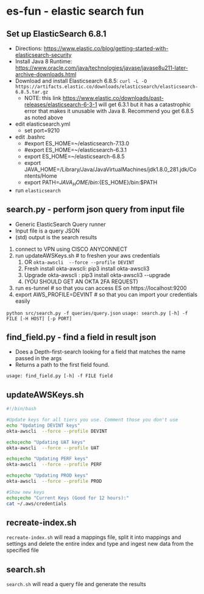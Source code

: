 # es-fun - elastic search fun

## Set up ElasticSearch 6.8.1
* Directions: https://www.elastic.co/blog/getting-started-with-elasticsearch-security
* Install Java 8 Runtime: https://www.oracle.com/java/technologies/javase/javase8u211-later-archive-downloads.html
* Download and install Elasticsearch 6.8.5: `curl -L -O https://artifacts.elastic.co/downloads/elasticsearch/elasticsearch-6.8.5.tar.gz`
  * NOTE: this link https://www.elastic.co/downloads/past-releases/elasticsearch-6-3-1
will get 6.3.1 but it has a catastrophic error that makes it unusable with Java 8. Recommend you get 6.8.5 as noted above
* edit elasticsearch.yml
    - set port=9210
* edit .bashrc
    - #export ES_HOME=~/elasticsearch-7.13.0
    - #export ES_HOME=~/elasticsearch-6.3.1
    - export ES_HOME=~/elasticsearch-6.8.5
    - export JAVA_HOME=/Library/Java/JavaVirtualMachines/jdk1.8.0_281.jdk/Contents/Home
    - export PATH=$JAVA_HOME/bin:${ES_HOME}/bin:$PATH
* run `elasticsearch`

## search.py - perform json query from input file
* Generic ElasticSearch Query runner
* Input file is a query JSON
* (std) output is the search results

1. connect to VPN using CISCO ANYCONNECT
2. run updateAWSKeys.sh # to freshen your aws credentials
    1. OR `okta-awscli  --force --profile DEVINT`
    1. Fresh install okta-awscli: pip3 install okta-awscli3
    2. Upgrade okta-awscli : pip3 install okta-awscli3 --upgrade
    3. (YOU SHOULD GET AN OKTA 2FA REQUEST)
3. run es-tunnel # so that you can access ES on https://localhost:9200
4. export AWS_PROFILE=DEVINT # so that you can import your credentials easily

`python src/search.py -f queries/query.json`
`usage: search.py [-h] -f FILE [-H HOST] [-p PORT]`

## find_field.py - find a field in result json
* Does a Depth-first-search looking for a field that matches the name passed in the args
* Returns a path to the first field found.

`usage: find_field.py [-h] -f FILE field`

## updateAWSKeys.sh

```bash
#!/bin/bash

#Update keys for all tiers you use. Comment those you don't use
echo "Updating DEVINT keys"
okta-awscli  --force --profile DEVINT

echo;echo "Updating UAT keys"
okta-awscli  --force --profile UAT

echo;echo "Updating PERF keys"
okta-awscli  --force --profile PERF

echo;echo "Updating PROD keys"
okta-awscli  --force --profile PROD

#Show new keys
echo;echo "Current Keys (Good for 12 hours):"
cat ~/.aws/credentials
```

## recreate-index.sh
`recreate-index.sh` will read a mappings file, split it into mappings and settings
and delete the entire index and type and ingest new data from the specified file

## search.sh
`search.sh` will read a query file and generate the results

